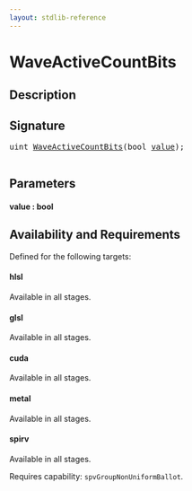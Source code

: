 ```yaml
---
layout: stdlib-reference
---
```


# WaveActiveCountBits

## Description





## Signature 

<pre>
<span class="code_keyword">uint</span> <a href="waveactivecountbits-04af.html">WaveActiveCountBits</a>(<span class="code_keyword">bool</span> <a href="waveactivecountbits-04af.html#decl-value" class="code_param">value</a>);

</pre>

## Parameters

####  <a id="decl-value"></a>value  : bool

## Availability and Requirements

Defined for the following targets:

#### hlsl
Available in all stages.

#### glsl
Available in all stages.

#### cuda
Available in all stages.

#### metal
Available in all stages.

#### spirv
Available in all stages.

Requires capability: `spvGroupNonUniformBallot`.


